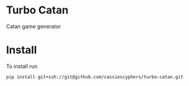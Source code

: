 # Turbo Catan

Catan game generator

# Install

To install run

```
pip install git+ssh://git@github.com/cassiescyphers/turbo-catan.git
```
